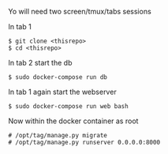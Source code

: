 Yo will need two screen/tmux/tabs sessions

In tab 1

    $ git clone <thisrepo>
    $ cd <thisrepo>

In tab 2 start the db

    $ sudo docker-compose run db

In tab 1 again start the webserver

    $ sudo docker-compose run web bash

Now within the docker container as root

    # /opt/tag/manage.py migrate
    # /opt/tag/manage.py runserver 0.0.0.0:8000

